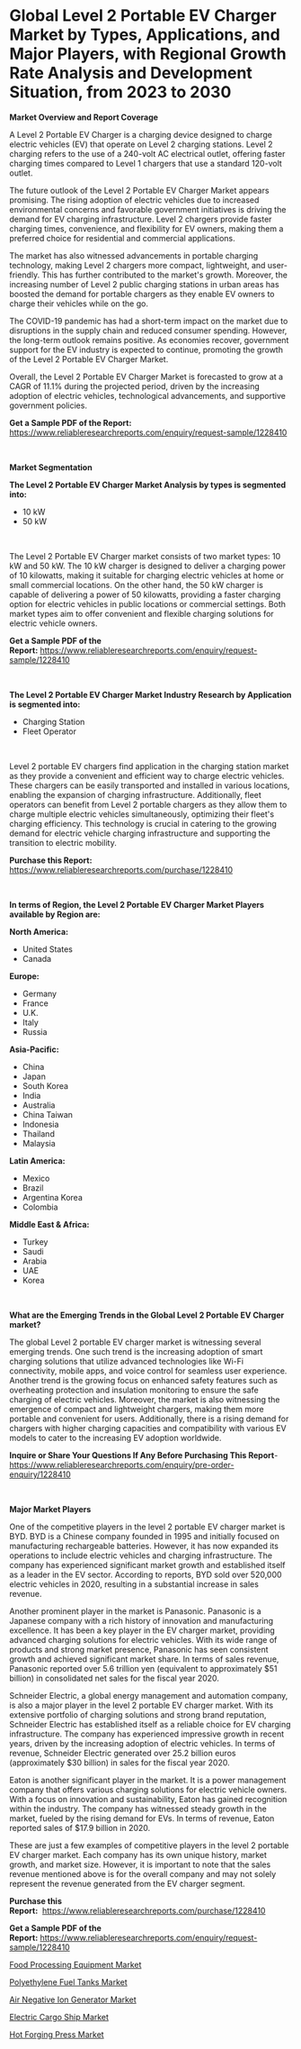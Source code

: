 <p><h1>Global Level 2 Portable EV Charger Market by Types, Applications, and Major Players, with Regional Growth Rate Analysis and Development Situation, from 2023 to 2030</h1></p><p><strong>Market Overview and Report Coverage</strong></p>
<p><p>A Level 2 Portable EV Charger is a charging device designed to charge electric vehicles (EV) that operate on Level 2 charging stations. Level 2 charging refers to the use of a 240-volt AC electrical outlet, offering faster charging times compared to Level 1 chargers that use a standard 120-volt outlet.</p><p>The future outlook of the Level 2 Portable EV Charger Market appears promising. The rising adoption of electric vehicles due to increased environmental concerns and favorable government initiatives is driving the demand for EV charging infrastructure. Level 2 chargers provide faster charging times, convenience, and flexibility for EV owners, making them a preferred choice for residential and commercial applications.</p><p>The market has also witnessed advancements in portable charging technology, making Level 2 chargers more compact, lightweight, and user-friendly. This has further contributed to the market's growth. Moreover, the increasing number of Level 2 public charging stations in urban areas has boosted the demand for portable chargers as they enable EV owners to charge their vehicles while on the go.</p><p>The COVID-19 pandemic has had a short-term impact on the market due to disruptions in the supply chain and reduced consumer spending. However, the long-term outlook remains positive. As economies recover, government support for the EV industry is expected to continue, promoting the growth of the Level 2 Portable EV Charger Market.</p><p>Overall, the Level 2 Portable EV Charger Market is forecasted to grow at a CAGR of 11.1% during the projected period, driven by the increasing adoption of electric vehicles, technological advancements, and supportive government policies.</p></p>
<p><strong>Get a Sample PDF of the Report:</strong> <a href="https://www.reliableresearchreports.com/enquiry/request-sample/1228410">https://www.reliableresearchreports.com/enquiry/request-sample/1228410</a></p>
<p>&nbsp;</p>
<p><strong>Market Segmentation</strong></p>
<p><strong>The Level 2 Portable EV Charger Market Analysis by types is segmented into:</strong></p>
<p><ul><li>10 kW</li><li>50 kW</li></ul></p>
<p>&nbsp;</p>
<p><p>The Level 2 Portable EV Charger market consists of two market types: 10 kW and 50 kW. The 10 kW charger is designed to deliver a charging power of 10 kilowatts, making it suitable for charging electric vehicles at home or small commercial locations. On the other hand, the 50 kW charger is capable of delivering a power of 50 kilowatts, providing a faster charging option for electric vehicles in public locations or commercial settings. Both market types aim to offer convenient and flexible charging solutions for electric vehicle owners.</p></p>
<p><strong>Get a Sample PDF of the Report:</strong>&nbsp;<a href="https://www.reliableresearchreports.com/enquiry/request-sample/1228410">https://www.reliableresearchreports.com/enquiry/request-sample/1228410</a></p>
<p>&nbsp;</p>
<p><strong>The Level 2 Portable EV Charger Market Industry Research by Application is segmented into:</strong></p>
<p><ul><li>Charging Station</li><li>Fleet Operator</li></ul></p>
<p>&nbsp;</p>
<p><p>Level 2 portable EV chargers find application in the charging station market as they provide a convenient and efficient way to charge electric vehicles. These chargers can be easily transported and installed in various locations, enabling the expansion of charging infrastructure. Additionally, fleet operators can benefit from Level 2 portable chargers as they allow them to charge multiple electric vehicles simultaneously, optimizing their fleet's charging efficiency. This technology is crucial in catering to the growing demand for electric vehicle charging infrastructure and supporting the transition to electric mobility.</p></p>
<p><strong>Purchase this Report:</strong>&nbsp; <a href="https://www.reliableresearchreports.com/purchase/1228410">https://www.reliableresearchreports.com/purchase/1228410</a></p>
<p>&nbsp;</p>
<p><strong>In terms of Region, the Level 2 Portable EV Charger Market Players available by Region are:</strong></p>
<p>
    <p> <strong> North America: </strong>
        <ul>
            <li>United States</li>
            <li>Canada</li>
        </ul>
        </p> 
    <p> <strong> Europe: </strong>
        <ul>
            <li>Germany</li>
            <li>France</li>
            <li>U.K.</li>
            <li>Italy</li>
            <li>Russia</li>
        </ul>
        </p> 
    <p> <strong> Asia-Pacific: </strong>
        <ul>
            <li>China</li>
            <li>Japan</li>
            <li>South Korea</li>
            <li>India</li>
            <li>Australia</li>
            <li>China Taiwan</li>
            <li>Indonesia</li>
            <li>Thailand</li>
            <li>Malaysia</li>
        </ul>
        </p> 
    <p> <strong> Latin America: </strong>
        <ul>
            <li>Mexico</li>
            <li>Brazil</li>
            <li>Argentina Korea</li>
            <li>Colombia</li>
        </ul>
        </p> 
    <p> <strong> Middle East & Africa: </strong>
        <ul>
            <li>Turkey</li>
            <li>Saudi</li>
            <li>Arabia</li>
            <li>UAE</li>
            <li>Korea</li>
        </ul>
    </p>
    </p>
<p>&nbsp;</p>
<p><strong>What are the Emerging Trends in the Global Level 2 Portable EV Charger market?</strong></p>
<p><p>The global Level 2 portable EV charger market is witnessing several emerging trends. One such trend is the increasing adoption of smart charging solutions that utilize advanced technologies like Wi-Fi connectivity, mobile apps, and voice control for seamless user experience. Another trend is the growing focus on enhanced safety features such as overheating protection and insulation monitoring to ensure the safe charging of electric vehicles. Moreover, the market is also witnessing the emergence of compact and lightweight chargers, making them more portable and convenient for users. Additionally, there is a rising demand for chargers with higher charging capacities and compatibility with various EV models to cater to the increasing EV adoption worldwide.</p></p>
<p><strong>Inquire or Share Your Questions If Any Before Purchasing This Report</strong>- <a href="https://www.reliableresearchreports.com/enquiry/pre-order-enquiry/1228410">https://www.reliableresearchreports.com/enquiry/pre-order-enquiry/1228410</a></p>
<p>&nbsp;</p>
<p><strong>Major Market Players</strong></p>
<p><p>One of the competitive players in the level 2 portable EV charger market is BYD. BYD is a Chinese company founded in 1995 and initially focused on manufacturing rechargeable batteries. However, it has now expanded its operations to include electric vehicles and charging infrastructure. The company has experienced significant market growth and established itself as a leader in the EV sector. According to reports, BYD sold over 520,000 electric vehicles in 2020, resulting in a substantial increase in sales revenue.</p><p>Another prominent player in the market is Panasonic. Panasonic is a Japanese company with a rich history of innovation and manufacturing excellence. It has been a key player in the EV charger market, providing advanced charging solutions for electric vehicles. With its wide range of products and strong market presence, Panasonic has seen consistent growth and achieved significant market share. In terms of sales revenue, Panasonic reported over 5.6 trillion yen (equivalent to approximately $51 billion) in consolidated net sales for the fiscal year 2020.</p><p>Schneider Electric, a global energy management and automation company, is also a major player in the level 2 portable EV charger market. With its extensive portfolio of charging solutions and strong brand reputation, Schneider Electric has established itself as a reliable choice for EV charging infrastructure. The company has experienced impressive growth in recent years, driven by the increasing adoption of electric vehicles. In terms of revenue, Schneider Electric generated over 25.2 billion euros (approximately $30 billion) in sales for the fiscal year 2020.</p><p>Eaton is another significant player in the market. It is a power management company that offers various charging solutions for electric vehicle owners. With a focus on innovation and sustainability, Eaton has gained recognition within the industry. The company has witnessed steady growth in the market, fueled by the rising demand for EVs. In terms of revenue, Eaton reported sales of $17.9 billion in 2020.</p><p>These are just a few examples of competitive players in the level 2 portable EV charger market. Each company has its own unique history, market growth, and market size. However, it is important to note that the sales revenue mentioned above is for the overall company and may not solely represent the revenue generated from the EV charger segment.</p></p>
<p><strong>Purchase this Report:</strong>&nbsp;&nbsp;<a href="https://www.reliableresearchreports.com/purchase/1228410">https://www.reliableresearchreports.com/purchase/1228410</a></p>
<p></p>
<p><strong>Get a Sample PDF of the Report:</strong>&nbsp;<a href="https://www.reliableresearchreports.com/enquiry/request-sample/1228410">https://www.reliableresearchreports.com/enquiry/request-sample/1228410</a></p>
<p><p><a href="https://www.linkedin.com/pulse/food-processing-equipment-market-size-share-global-analysis-kiete/">Food Processing Equipment Market</a></p><p><a href="https://github.com/castoriffic/Market-Research-Report-List-1/blob/main/polyethylene-fuel-tanks-market.md">Polyethylene Fuel Tanks Market</a></p><p><a href="https://medium.com/@lilakautzer2023/air-negative-ion-generator-market-size-cagr-trends-2024-2030-ec49af7b9fab">Air Negative Ion Generator Market</a></p><p><a href="https://github.com/ashepherd82/Market-Research-Report-List-1/blob/main/electric-cargo-ship-market.md">Electric Cargo Ship Market</a></p><p><a href="https://www.linkedin.com/pulse/hot-forging-press-market-insights-players-forecast-till-ipyce/">Hot Forging Press Market</a></p></p>